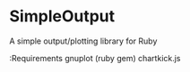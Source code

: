 SimpleOutput
============

A simple output/plotting library for Ruby

:Requirements
gnuplot (ruby gem)
chartkick.js
